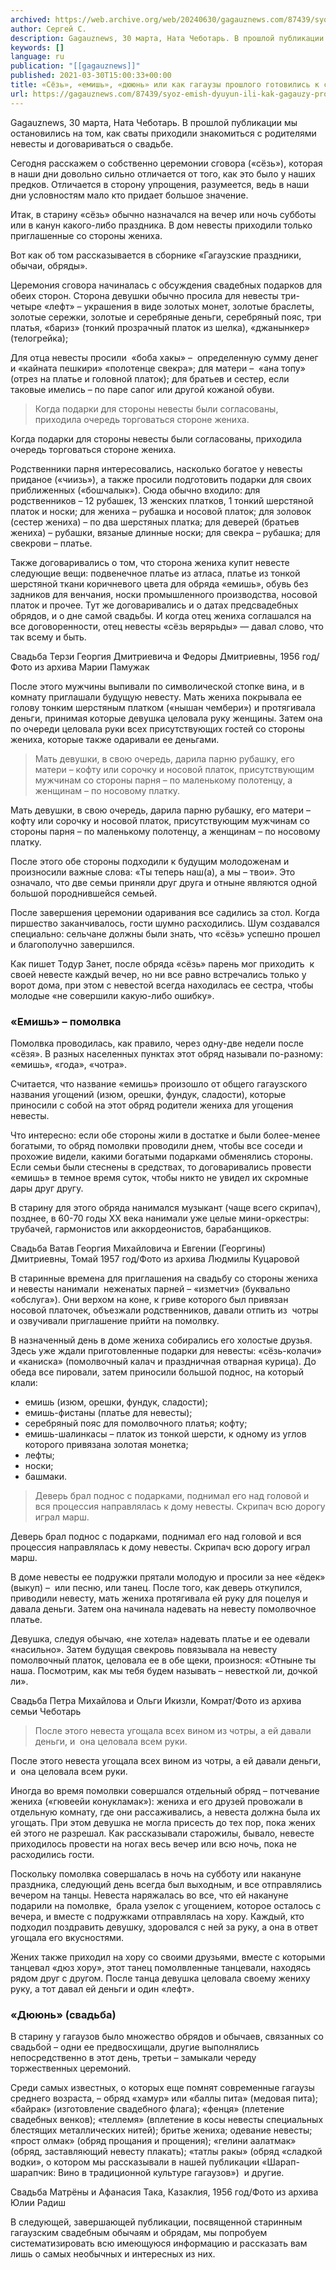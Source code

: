 ```yaml
---
archived: https://web.archive.org/web/20240630/gagauznews.com/87439/syoz-emish-dyuyun-ili-kak-gagauzy-proshlogo-gotovilis-k-svadbe-prodolzhenie.html
author: Сергей С.
description: Gagauznews, 30 марта, Ната Чеботарь. В прошлой публикации мы остановились на том, как сваты приходили знакомиться с родителями невесты и договариваться о свадьбе. Сегодня расскажем о собственно церемонии сговора («сёзь»), которая в наши дни довольно сильно отличается от того, как это было у наших предков. Отличается в сторону упрощения, разумеется, ведь в наши дни условностям мало кто придает большое значение. Итак, в старину «сёзь» обычно назначался на вечер или ночь субботы или в канун какого-либо праздника. В дом невесты приходили только приглашенные со стороны жениха. Вот как об том рассказывается в сборнике «Гагаузские праздники, обычаи, обряды». Церемония сговора начиналась с […]
keywords: []
language: ru
publication: "[[gagauznews]]"
published: 2021-03-30T15:00:33+00:00
title: «Сёзь», «емишь», «дююнь» или как гагаузы прошлого готовились к свадьбе - продолжение
url: https://gagauznews.com/87439/syoz-emish-dyuyun-ili-kak-gagauzy-proshlogo-gotovilis-k-svadbe-prodolzhenie.html
---
```


Gagauznews, 30 марта, Ната Чеботарь. В прошлой публикации мы остановились на том, как сваты приходили знакомиться с родителями невесты и договариваться о свадьбе.

Сегодня расскажем о собственно церемонии сговора («сёзь»), которая в наши дни довольно сильно отличается от того, как это было у наших предков. Отличается в сторону упрощения, разумеется, ведь в наши дни условностям мало кто придает большое значение.

Итак, в старину «сёзь» обычно назначался на вечер или ночь субботы или в канун какого-либо праздника. В дом невесты приходили только приглашенные со стороны жениха.

Вот как об том рассказывается в сборнике «Гагаузские праздники, обычаи, обряды».

Церемония сговора начиналась с обсуждения свадебных подарков для обеих сторон. Сторона девушки обычно просила для невесты три-четыре «лефт» – украшения в виде золотых монет, золотые браслеты, золотые сережки, золотые и серебряные деньги, серебряный пояс, три платья, «бариз» (тонкий прозрачный платок из шелка), «джанынкер» (телогрейка);

Для отца невесты просили  «боба хакы» –  определенную сумму денег и «кайната пешкири» «полотенце свекра»; для матери –  «ана топу»  (отрез на платье и головной платок); для братьев и сестер, если таковые имелись – по паре сапог или другой кожаной обуви.

> Когда подарки для стороны невесты были согласованы, приходила очередь торговаться стороне жениха.

Когда подарки для стороны невесты были согласованы, приходила очередь торговаться стороне жениха.

Родственники парня интересовались, насколько богатое у невесты приданое («чиизь»), а также просили подготовить подарки для своих приближенных («бошчалык»). Сюда обычно входило: для родственников – 12 рубашек, 13 женских платков, 1 тонкий шерстяной платок и носки; для жениха – рубашка и носовой платок; для золовок (сестер жениха) – по два шерстяных платка; для деверей (братьев жениха) – рубашки, вязаные длинные носки; для свекра – рубашка; для свекрови – платье.

Также договаривались о том, что сторона жениха купит невесте следующие вещи: подвенечное платье из атласа, платье из тонкой шерстяной ткани коричневого цвета для обряда «емишь», обувь без задников для венчания, носки промышленного производства, носовой платок и прочее. Тут же договаривались и о датах предсвадебных обрядов, и о дне самой свадьбы. И когда отец жениха соглашался на все договоренности, отец невесты «сёзь верярьды» — давал слово, что так всему и быть.

Свадьба Терзи Георгия Дмитриевича и Федоры Дмитриевны, 1956 год/Фото из архива Марии Памужак

После этого мужчины выпивали по символической стопке вина, и в комнату приглашали будущую невесту. Мать жениха покрывала ее голову тонким шерстяным платком («нышан чембери») и протягивала деньги, принимая которые девушка целовала руку женщины. Затем она по очереди целовала руки всех присутствующих гостей со стороны жениха, которые также одаривали ее деньгами.

> Мать девушки, в свою очередь, дарила парню рубашку, его матери – кофту или сорочку и носовой платок, присутствующим мужчинам со стороны парня – по маленькому полотенцу, а женщинам – по носовому платку.

Мать девушки, в свою очередь, дарила парню рубашку, его матери – кофту или сорочку и носовой платок, присутствующим мужчинам со стороны парня – по маленькому полотенцу, а женщинам – по носовому платку.

После этого обе стороны подходили к будущим молодоженам и произносили важные слова: «Ты теперь наш(а), а мы – твои». Это означало, что две семьи приняли друг друга и отныне являются одной большой породнившейся семьей.

После завершения церемонии одаривания все садились за стол. Когда пиршество заканчивалось, гости шумно расходились. Шум создавался специально: сельчане должны были знать, что «сёзь» успешно прошел и благополучно завершился.

Как пишет Тодур Занет, после обряда «сёзь» парень мог приходить  к своей невесте каждый вечер, но ни все равно встречались только у ворот дома, при этом с невестой всегда находилась ее сестра, чтобы молодые «не совершили какую-либо ошибку».

### «Емишь» – помолвка

Помолвка проводилась, как правило, через одну-две недели после «сёзя». В разных населенных пунктах этот обряд называли по-разному: «емишь», «года», «чотра».

Считается, что название «емишь» произошло от общего гагаузского названия угощений (изюм, орешки, фундук, сладости), которые приносили с собой на этот обряд родители жениха для угощения невесты.

Что интересно: если обе стороны жили в достатке и были более-менее богатыми, то обряд помолвки проводили днем, чтобы все соседи и прохожие видели, какими богатыми подарками обменялись стороны. Если семьи были стеснены в средствах, то договаривались провести «емишь» в темное время суток, чтобы никто не увидел их скромные дары друг другу.

В старину для этого обряда нанимался музыкант (чаще всего скрипач), позднее, в 60-70 годы XX века нанимали уже целые мини-оркестры: трубачей, гармонистов или аккордеонистов, барабанщиков.

Свадьба Ватав Георгия Михайловича и Евгении (Георгины) Дмитриевны, Томай 1957 год/Фото из архива Людмилы Куцаровой

В старинные времена для приглашения на свадьбу со стороны жениха и невесты нанимали  неженатых парней – «изметчи» (буквально «обслуга»). Они верхом на коне, к гриве которого был привязан носовой платочек, объезжали родственников, давали отпить из  чотры и озвучивали приглашение прийти на помолвку.

В назначенный день в доме жениха собирались его холостые друзья. Здесь уже ждали приготовленные подарки для невесты: «сёзь-колачи» и «каниска» (помолвочный калач и праздничная отварная курица). До обеда все пировали, затем приносили большой поднос, на который клали:

* емишь (изюм, орешки, фундук, сладости);
* емишь-фистаны (платье для невесты);
* серебряный пояс для помолвочного платья; кофту;
* емишь-шалинкасы – платок из тонкой шерсти, к одному из углов которого привязана золотая монетка;
* лефты;
* носки;
* башмаки.

> Деверь брал поднос с подарками, поднимал его над головой и вся процессия направлялась к дому невесты. Скрипач всю дорогу играл марш.

Деверь брал поднос с подарками, поднимал его над головой и вся процессия направлялась к дому невесты. Скрипач всю дорогу играл марш.

В доме невесты ее подружки прятали молодую и просили за нее «ёдек» (выкуп) –  или песню, или танец. После того, как деверь откупился, приводили невесту, мать жениха протягивала ей руку для поцелуя и давала деньги. Затем она начинала надевать на невесту помолвочное платье.

Девушка, следуя обычаю, «не хотела» надевать платье и ее одевали «насильно». Затем будущая свекровь повязывала на невесту помолвочный платок, целовала ее в обе щеки, произнося: «Отныне ты наша. Посмотрим, как мы тебя будем называть – невесткой ли, дочкой ли».

Свадьба Петра Михайлова и Ольги Икизли, Комрат/Фото из архива семьи Чеботарь

> После этого невеста угощала всех вином из чотры, а ей давали деньги, и  она целовала всем руки.

После этого невеста угощала всех вином из чотры, а ей давали деньги, и  она целовала всем руки.

Иногда во время помолвки совершался отдельный обряд – потчевание жениха («гювеейи конукламак»): жениха и его друзей провожали в отдельную комнату, где они рассаживались, а невеста должна была их угощать. При этом девушка не могла присесть до тех пор, пока жених ей этого не разрешал. Как рассказывали старожилы, бывало, невесте приходилось провести на ногах весь вечер или всю ночь, пока не расходились гости.

Поскольку помолвка совершалась в ночь на субботу или накануне праздника, следующий день всегда был выходным, и все отправлялись вечером на танцы. Невеста наряжалась во все, что ей накануне подарили на помолвке,  брала узелок с угощением, которое осталось с вечера, и вместе с подружками отправлялась на хору. Каждый, кто подходил поздравить девушку, здоровался с ней за руку, а она в ответ угощала его вкусностями.

Жених также приходил на хору со своими друзьями, вместе с которыми танцевал «дюз хору», этот танец помолвленные танцевали, находясь рядом друг с другом. После танца девушка целовала своему жениху руку, а тот давал ей деньги и один «лефт».

### «Дююнь» (свадьба)

В старину у гагаузов было множество обрядов и обычаев, связанных со свадьбой – одни ее предвосхищали, другие выполнялись непосредственно в этот день, третьи – замыкали череду торжественных церемоний.

Среди самых известных, о которых еще помнят современные гагаузы среднего возраста, – обряд «хамур» или «баллы пита» (медовая пита); «байрак» (изготовление свадебного флага); «фенця» (плетение свадебных венков); «теллемя» (вплетение в косы невесты специальных блестящих металлических нитей); бритье жениха; одевание невесты; «прост олмак» (обряд прощания и прощения); «гелини аалатмак» (обряд, заставляющий невесту плакать); «татлы ракы» (обряд «сладкой водки», о котором мы рассказывали в нашей публикации «Шарап-шарапчик: Вино в традиционной культуре гагаузов»)  и другие.

Свадьба Матрёны и Афанасия Така, Казаклия, 1956 год/Фото из архива Юлии Радиш

В следующей, завершающей публикации, посвященной старинным гагаузским свадебным обычаям и обрядам, мы попробуем систематизировать всю имеющуюся информацию и рассказать вам лишь о самых необычных и интересных из них.
